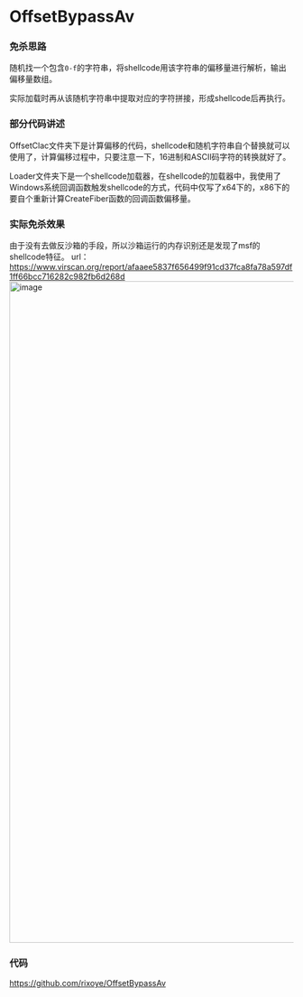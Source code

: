 # OffsetBypassAv


### 免杀思路
随机找一个包含`0-f`的字符串，将shellcode用该字符串的偏移量进行解析，输出偏移量数组。

实际加载时再从该随机字符串中提取对应的字符拼接，形成shellcode后再执行。

### 部分代码讲述
OffsetClac文件夹下是计算偏移的代码，shellcode和随机字符串自个替换就可以使用了，计算偏移过程中，只要注意一下，16进制和ASCII码字符的转换就好了。

Loader文件夹下是一个shellcode加载器，在shellcode的加载器中，我使用了Windows系统回调函数触发shellcode的方式，代码中仅写了x64下的，x86下的要自个重新计算CreateFiber函数的回调函数偏移量。

### 实际免杀效果
由于没有去做反沙箱的手段，所以沙箱运行的内存识别还是发现了msf的shellcode特征。
url：https://www.virscan.org/report/afaaee5837f656499f91cd37fca8fa78a597df1ff66bcc716282c982fb6d268d
<img width="1172" alt="image" src="https://user-images.githubusercontent.com/109727407/183383226-fc31288b-aa93-4d40-93fc-d604fff6aaf0.png">


### 代码
https://github.com/rixoye/OffsetBypassAv
